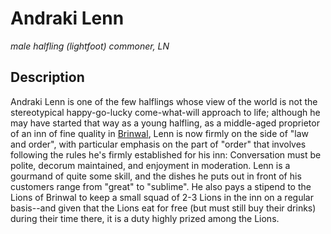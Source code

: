 # Andraki Lenn
*male halfling (lightfoot) commoner, LN*

## Description
Andraki Lenn is one of the few halflings whose view of the world is not the stereotypical happy-go-lucky come-what-will approach to life; although he may have started that way as a young halfling, as a middle-aged proprietor of an inn of fine quality in [Brinwal](../Cities/Brinwal.md), Lenn is now firmly on the side of "law and order", with particular emphasis on the part of "order" that involves following the rules he's firmly established for his inn: Conversation must be polite, decorum maintained, and enjoyment in moderation. Lenn is a gourmand of quite some skill, and the dishes he puts out in front of his customers range from "great" to "sublime". He also pays a stipend to the Lions of Brinwal to keep a small squad of 2-3 Lions in the inn on a regular basis--and given that the Lions eat for free (but must still buy their drinks) during their time there, it is a duty highly prized among the Lions.

